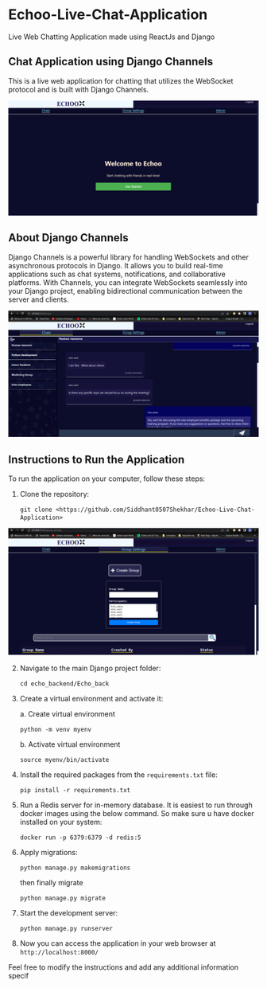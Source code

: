 # Echoo-Live-Chat-Application
Live Web Chatting Application made using ReactJs and Django

## Chat Application using Django Channels

This is a live web application for chatting that utilizes the WebSocket protocol and is built with Django Channels.

![Home view](echoo1.png)


## About Django Channels

Django Channels is a powerful library for handling WebSockets and other asynchronous protocols in Django. It allows you to build real-time applications such as chat systems, notifications, and collaborative platforms. With Channels, you can integrate WebSockets seamlessly into your Django project, enabling bidirectional communication between the server and clients.

![Chat view](echoo2.png)

## Instructions to Run the Application

To run the application on your computer, follow these steps:

1. Clone the repository:

   ```
   git clone <https://github.com/Siddhant0507Shekhar/Echoo-Live-Chat-Application>
   ```

![Group Settings view](echoo3.png)

2. Navigate to the main Django project folder:
   ```
   cd echo_backend/Echo_back
   ```

3. Create a virtual environment and activate it:
   
     a.  Create virtual environment
   
   ```
   python -m venv myenv
   ```

     b.  Activate virtual environment
   
   ```
   source myenv/bin/activate
   ```

4. Install the required packages from the `requirements.txt` file:
   
   ```
   pip install -r requirements.txt
   ```

5. Run a Redis server for in-memory database. It is easiest to run through docker images using the below command. So make sure u have docker installed on your system:
   
      ```
      docker run -p 6379:6379 -d redis:5
      ```

6. Apply migrations:
   
      ```
      python manage.py makemigrations
      ```
      
   then finally migrate
   
      ```
      python manage.py migrate
      ```

7. Start the development server:
    
      ```
      python manage.py runserver
      ```

8. Now you can access the application in your web browser at `http://localhost:8000/`


Feel free to modify the instructions and add any additional information specif
